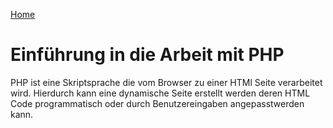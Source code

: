 [Home](README.md)

# Einführung in die Arbeit mit PHP

PHP ist eine Skriptsprache die vom Browser zu einer HTMl Seite verarbeitet wird. Hierdurch kann eine dynamische Seite erstellt werden deren HTML Code programmatisch oder durch Benutzereingaben angepasstwerden kann.
